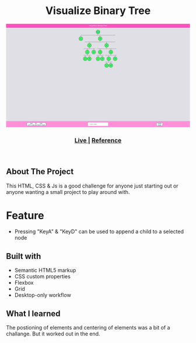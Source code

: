 <h1 align="center">Visualize Binary Tree</h1>

![Design preview for the Visualize Binary Tree](./img/project-preview.png)

<div align="center">
  <h3>
    <a href="https://karanpunjapatel.github.io/Visualize-Binary-Tree/" color="white" target="_blank">
      Live
    </a>
  <span> | 
    </span>    <a href="https://www.cs.usfca.edu/~galles/visualization/BST.html" target="_blank">
      Reference
    </a>
  </h3>
</div>

<br>

## About The Project

<p>This HTML, CSS & Js is a good challenge for anyone just starting out or anyone wanting a small project to play around with.

# Feature

- Pressing "KeyA" & "KeyD" can be used to append a child to a selected node

## Built with

- Semantic HTML5 markup
- CSS custom properties
- Flexbox
- Grid
- Desktop-only workflow

## What I learned

The postioning of elements and centering of elements was a bit of a challange. But it worked out in the end.
